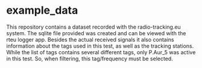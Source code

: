 # example_data
This repository contains a dataset recorded with the radio-tracking.eu system.
The sqlite file provided was created and can be viewed with the rteu logger app. 
Besides the actual received signals it also contains information about the tags used in this test, as well as the tracking stations.
While the list of tags contains several different tags, only P.Aur_5 was active in this test. So, when filtering, this tag/frequency must be selected.
